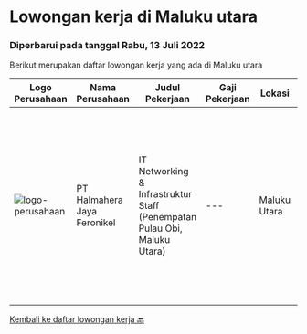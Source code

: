
  # Lowongan kerja di Maluku utara

  ### Diperbarui pada tanggal Rabu, 13 Juli 2022

  Berikut merupakan daftar lowongan kerja yang ada di Maluku utara

  |Logo Perusahaan | Nama Perusahaan | Judul Pekerjaan | Gaji Pekerjaan | Lokasi | Deskripsi | Tanggal diunggah | Pranala |
  | -------------- | --------------- | --------------- | --------- | --------- | -------------- | ------- | ----------- |
  |![logo-perusahaan](https://image-service-cdn.seek.com.au/5582002035ae62ec1974f28a6c0ebc18f930b553/ee4dce1061f3f616224767ad58cb2fc751b8d2dc)|PT Halmahera Jaya Feronikel|IT Networking & Infrastruktur Staff (Penempatan Pulau Obi, Maluku Utara)|---|Maluku Utara|Kualifikasi : Usia 25-32 tahun Pendidikan minimal S1 Teknik Informatika atau sejenisnya Wajib menguasai Advanced Network System, Server, Radio Link...|Rabu, 15 Juni 2022|https://www.jobstreet.co.id/id/job/it-networking-infrastruktur-staff-penempatan-pulau-obi-maluku-utara-3920225?token=0~0756c585-80d6-41ce-9b57-95881a69fc00&sectionRank=1&jobId=jobstreet-id-job-3920225|


  [Kembali ke daftar lowongan kerja 🔙](../README.md#daftar-lowongan-kerja)
  